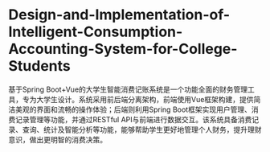 # Design-and-Implementation-of-Intelligent-Consumption-Accounting-System-for-College-Students
基于Spring Boot+Vue的大学生智能消费记账系统是一个功能全面的财务管理工具，专为大学生设计。系统采用前后端分离架构，前端使用Vue框架构建，提供简洁美观的界面和流畅的操作体验；后端则利用Spring Boot框架实现用户管理、消费记录管理等功能，并通过RESTful API与前端进行数据交互。该系统具备消费记录、查询、统计及智能分析等功能，能够帮助学生更好地管理个人财务，提升理财意识，做出更明智的消费决策。
